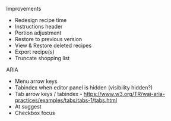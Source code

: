 Improvements
- Redesign recipe time
- Instructions header
- Portion adjustment
- Restore to previous version
- View & Restore deleted recipes
- Export recipe(s)
- Truncate shopping list

ARIA
- Menu arrow keys
- Tabindex when editor panel is hidden (visibility hidden?)
- Tab arrow keys / tabindex - https://www.w3.org/TR/wai-aria-practices/examples/tabs/tabs-1/tabs.html
- At suggest
- Checkbox focus
